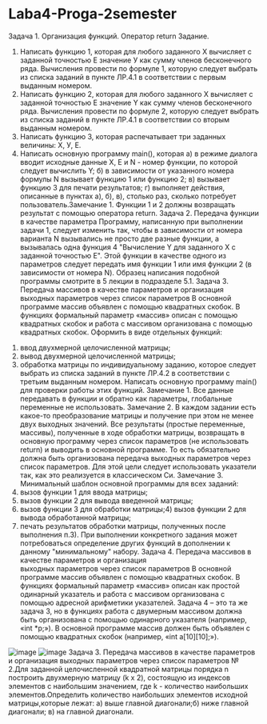# Laba4-Proga-2semester
Задача 1. Организация функций. Оператор return 
Задание.
1. Написать функцию 1, которая для любого заданного Х вычисляет с 
заданной  точностью  Е  значение  У  как  сумму  членов  бесконечного  ряда. 
Вычисления провести по формуле 1, которую  следует выбрать из списка 
заданий в пункте ЛР.4.1 в соответствии с первым выданным номером.
2. Написать функцию 2, которая для любого заданного X вычисляет с 
заданной  точностью  E  значение  Y  как  сумму  членов  бесконечного  ряда. 
Вычисления провести по формуле 2,  которую следует выбрать из списка 
заданий в пункте ЛР.4.1 в соответствии со вторым выданным номером.
3.   Написать   функцию   3,   которая   распечатывает   три      заданных 
величины: Х, У, Е.
4. Написать основную программу main(), которая
а)  в  режиме  диалога  вводит  исходные  данные  Х,  Е  и  N  -  номер 
функции, по которой следует вычислить Y;
б) в зависимости от указанного номера формулы N вызывает функцию 
1 или функцию 2;
в) вызывает функцию 3 для печати результатов;
г) выполняет действия, описанные в пунктах а), б), в), столько раз, 
сколько потребует пользователь.Замечание 1. Функции 1 и 2 должны возвращать результат с помощью 
оператора return.
Задача 2. Передача функции в качестве параметра
Программу, написанную при выполнении задачи 1, следует изменить 
так, чтобы в зависимости от номера варианта N вызывались не просто две 
разные  функции,  а  вызывалась  одна  функция  4    "Вычисление  Y для 
заданного X c заданной точностью E". Этой функции в качестве одного из 
параметров  следует  передать  имя  функции  1  или  имя  функции  2  (в 
зависимости  от  номера  N).  Образец  написания  подобной  программы 
смотрите в 5 лекции в подразделе 5.1.
Задача 3. Передача массивов в качестве параметров и организация  
выходных параметров через список параметров
В  основной  программе  массив  объявлен  с  помощью  квадратных 
скобок.  В  функциях  формальный  параметр  «массив» описан  с  помощью 
квадратных скобок и работа с массивом организована с помощью квадратных 
скобок.
Оформить в виде отдельных функций:
1) ввод двухмерной целочисленной матрицы;
2) вывод двухмерной целочисленной матрицы;
3) обработка матрицы по индивидуальному заданию, которое следует 
выбрать из списка заданий в пункте ЛР.4.2 в соответствии с третьим 
выданным номером.
Написать основную программу main() для проверки работы этих 
функций.
Замечание 1. Все данные передавать в функции и обратно как 
параметры, глобальные переменные не использовать.
Замечание 2. В каждом задании есть какое-то преобразование матрицы 
и получение при этом не менее двух выходных значений. Все результаты 
(простые переменные, массивы), полученные в ходе обработки матрицы, 
возвращать в основную программу через список параметров (не использовать 
return) и выводить в основной программе. То есть обязательно должна быть 
организована передача выходных параметров через список параметров. Для 
этой цели следует использовать указатели так, как это реализуется в 
классическом Си.
Замечание 3. Минимальный шаблон основной программы для всех 
заданий:
1) вызов функции 1 для ввода матрицы;
2) вызов функции 2 для вывода введенной матрицы;
3) вызов функции 3 для обработки матрицы;4) вызов функции 2 для вывода обработанной матрицы;
5) печать результатов обработки матрицы, полученных после  
выполнения п.3).
При выполнении конкретного задания может потребоваться 
определение других функций в дополнении к данному "минимальному" 
набору.
Задача 4. Передача массивов в качестве параметров и организация  
выходных параметров через список параметров
В  основной  программе  массив  объявлен  с  помощью  квадратных 
скобок.  В  функциях  формальный  параметр  «массив» описан  как  простой 
одинарный указатель и работа с массивом организована с помощью адресной 
арифметики указателей.
Задача 4 – это та же задача 3, но в функциях работа с двумерным 
массивом  должна  быть  организована  с  помощью  одинарного  указателя 
(например, «int *p;»). В основной программе массив должен быть объявлен с 
помощью квадратных скобок (например, «int a[10][10];»).

![image](https://user-images.githubusercontent.com/126546509/229207562-81ba07f5-c9bf-4d62-a12c-397730c2abab.png)
![image](https://user-images.githubusercontent.com/126546509/229207612-9fa82d69-3de8-4ac1-b4e4-2023b5f0d329.png)
Задача 3. Передача массивов в качестве параметров и организация  выходных параметров через список параметров
№ 2.Для заданной целочисленной квадратной матрицы порядка n построить двухмерную  матрицу  (k x 2),  состоящую  из  индексов  элементов  с наибольшим значением, где k - количество наибольших элементов.Определить  количество  наибольших  элементов  исходной  матрицы,которые лежат:
а) выше главной диагонали;б) ниже главной диагонали; в) на главной диагонали.

